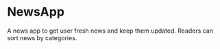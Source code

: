 # NewsApp
A news app to get user fresh news and keep them updated. Readers can sort news by categories.
